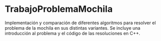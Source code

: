 # TrabajoProblemaMochila
Implementación y comparación de diferentes algoritmos para resolver el problema de la mochila en sus distintas variantes. Se incluye una introducción al problema y el código de las resoluciones en C++.
